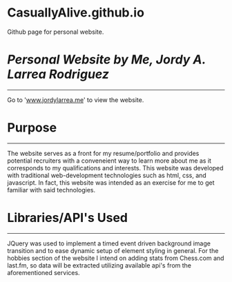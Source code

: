 # CasuallyAlive.github.io
Github page for personal website. 

# *Personal Website by Me, Jordy A. Larrea Rodriguez*
****************************************************
Go to 'www.jordylarrea.me' to view the website. 
# Purpose
****************
The website serves as a front for my resume/portfolio and provides potential recruiters with a conveneient way to learn more about me as it
corresponds to my qualifications and interests. This website was developed with traditional web-development technologies such as html, css, and javascript. In fact,
this website was intended as an exercise for me to get familiar with said technologies. 

# Libraries/API's Used
***************************
JQuery was used to implement a timed event driven background image transition and to ease dynamic setup of element styling in general. For the hobbies section of the website I intend on adding stats from Chess.com and last.fm, so 
data will be extracted utilizing available api's from the aforementioned services. 
